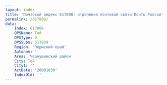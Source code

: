 ```yaml
---
layout: index
title: 'Почтовый индекс 617808: отделение почтовой связи Почты России'
permalink: /617808/
data:
    Index: 617808
    OPSName: Тюй
    OPSType: О
    OPSSubm: 617839
    Region: 'Пермский край'
    Autonom: ''
    Area: 'Чернушинский район'
    City: Тюй
    City1: ''
    ActDate: '20001030'
    IndexOld: ''
---
```

